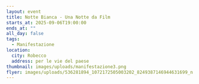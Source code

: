 ```yaml
---
layout: event
title: Notte Bianca - Una Notte da Film
starts_at: 2025-09-06T19:00:00
ends_at: ""
all_day: false
tags:
  - Manifestazione
location:
  city: Robecco
  address: per le vie del paese
thumbnail: images/uploads/manifestazione3.png
flyer: images/uploads/536281894_1072172505003202_8249387146944631699_n.jpg
---
```

